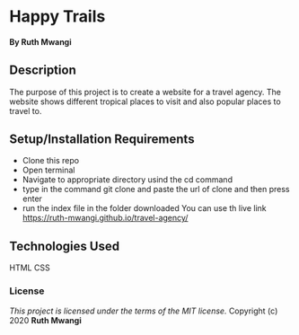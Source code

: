# Happy Trails

#### By **Ruth Mwangi**
## Description
The purpose of this project is to create a website for a travel agency. The website shows different tropical places to visit and also
popular places to travel to.
## Setup/Installation Requirements
* Clone this repo  
* Open terminal
* Navigate to appropriate directory usind the cd command
* type in the command git clone and paste the url of clone and then press enter 
* run the index file in the folder downloaded
You can use th live link https://ruth-mwangi.github.io/travel-agency/

## Technologies Used
HTML
CSS
### License
*This project is licensed under the terms of the MIT license.*
Copyright (c) 2020 **Ruth Mwangi**
